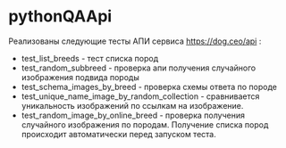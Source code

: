 # pythonQAApi
Реализованы следующие тесты АПИ сервиса https://dog.ceo/api :
- test_list_breeds - тест списка пород
- test_random_subbreed - проверка апи получения случайного изображения подвида породы 
- test_schema_images_by_breed - проверка схемы ответа по породе
- test_unique_name_image_by_random_collection - сравнивается уникальность изображений по ссылкам на изображение.
- test_random_image_by_online_breed - проверка получения случайного изображения по породам.
  Получение списка пород происходит автоматически перед запуском теста.